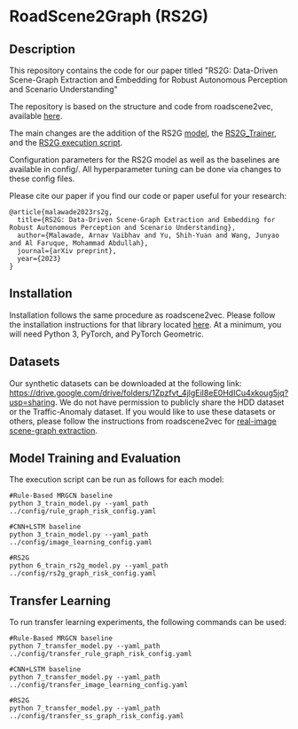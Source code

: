 # RoadScene2Graph (RS2G)

## Description
This repository contains the code for our paper titled "RS2G: Data-Driven Scene-Graph Extraction and Embedding for Robust Autonomous Perception and Scenario Understanding"

The repository is based on the structure and code from roadscene2vec, available [here](https://github.com/AICPS/roadscene2vec).

The main changes are the addition of the RS2G [model](https://github.com/AICPS/RS2G/blob/main/learning/model/rs2g.py), the [RS2G_Trainer](https://github.com/AICPS/RS2G/blob/main/learning/util/rs2g_trainer.py), and the [RS2G execution script](https://github.com/AICPS/RS2G/blob/main/scripts/6_train_rs2g_model.py).

Configuration parameters for the RS2G model as well as the baselines are available in config/. All hyperparameter tuning can be done via changes to these config files.

Please cite our paper if you find our code or paper useful for your research:
```
@article{malawade2023rs2g,
  title={RS2G: Data-Driven Scene-Graph Extraction and Embedding for Robust Autonomous Perception and Scenario Understanding},
  author={Malawade, Arnav Vaibhav and Yu, Shih-Yuan and Wang, Junyao and Al Faruque, Mohammad Abdullah},
  journal={arXiv preprint},
  year={2023}
}
```

## Installation
Installation follows the same procedure as roadscene2vec. Please follow the installation instructions for that library located [here](https://github.com/AICPS/roadscene2vec/blob/main/README.md#general-python-setup). At a minimum, you will need Python 3, PyTorch, and PyTorch Geometric. 

## Datasets
Our synthetic datasets can be downloaded at the following link: https://drive.google.com/drive/folders/1Zpzfvt_4jlgEiI8eE0HdICu4xkoug5jq?usp=sharing.
We do not have permission to publicly share the HDD dataset or the Traffic-Anomaly dataset. If you would like to use these datasets or others, please follow the instructions from roadscene2vec for [real-image scene-graph extraction](https://github.com/AICPS/roadscene2vec#use-case-1-converting-an-ego-centric-observation-image-into-a-scene-graph).


## Model Training and Evaluation

The execution script can be run as follows for each model:
```
#Rule-Based MRGCN baseline
python 3_train_model.py --yaml_path ../config/rule_graph_risk_config.yaml  

#CNN+LSTM baseline
python 3_train_model.py --yaml_path ../config/image_learning_config.yaml

#RS2G
python 6_train_rs2g_model.py --yaml_path ../config/rs2g_graph_risk_config.yaml
```

## Transfer Learning

To run transfer learning experiments, the following commands can be used:
```
#Rule-Based MRGCN baseline
python 7_transfer_model.py --yaml_path ../config/transfer_rule_graph_risk_config.yaml

#CNN+LSTM baseline
python 7_transfer_model.py --yaml_path ../config/transfer_image_learning_config.yaml

#RS2G
python 7_transfer_model.py --yaml_path ../config/transfer_ss_graph_risk_config.yaml
```
